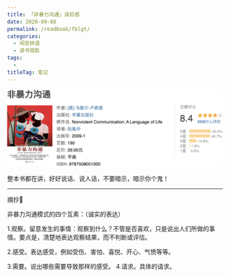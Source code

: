 ```yaml
---
title: 「非暴力沟通」读后感
date: 2020-09-08
permalink: /readbook/fblgt/
categories: 
  - 闲言碎语
  - 读书观影
tags: 
  - 
titleTag: 笔记
---
```


![Alt text](../../../../@assets/db/fblgt.png)



整本书都在讲，好好说话、说人话，不要暗示，暗示你个鬼！



----


摘抄🌟


非暴力沟通模式的四个互素：（诚实的表达）


 1.观察。留意发生的事情：观察到什么？不管是否喜欢，只是说出人们所做的事情。要点是，清楚地表达观察结果，而不判断或评估。


 2.感受。表达感受，例如受伤、害怕、喜悦、开心、气愤等等。


 3.需要。说出哪些需要导致那样的感受。 4.请求。具体的请求。